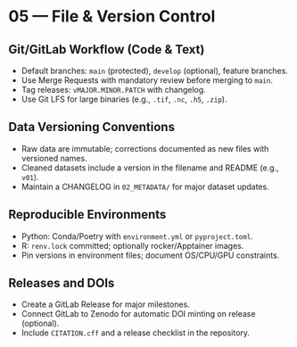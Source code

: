 # 05 — File & Version Control

## Git/GitLab Workflow (Code & Text)
- Default branches: `main` (protected), `develop` (optional), feature branches.
- Use Merge Requests with mandatory review before merging to `main`.
- Tag releases: `vMAJOR.MINOR.PATCH` with changelog.
- Use Git LFS for large binaries (e.g., `.tif`, `.nc`, `.h5`, `.zip`).

## Data Versioning Conventions
- Raw data are immutable; corrections documented as new files with versioned names.
- Cleaned datasets include a version in the filename and README (e.g., `v01`).
- Maintain a CHANGELOG in `02_METADATA/` for major dataset updates.

## Reproducible Environments
- Python: Conda/Poetry with `environment.yml` or `pyproject.toml`.
- R: `renv.lock` committed; optionally rocker/Apptainer images.
- Pin versions in environment files; document OS/CPU/GPU constraints.

## Releases and DOIs
- Create a GitLab Release for major milestones.
- Connect GitLab to Zenodo for automatic DOI minting on release (optional).
- Include `CITATION.cff` and a release checklist in the repository.
